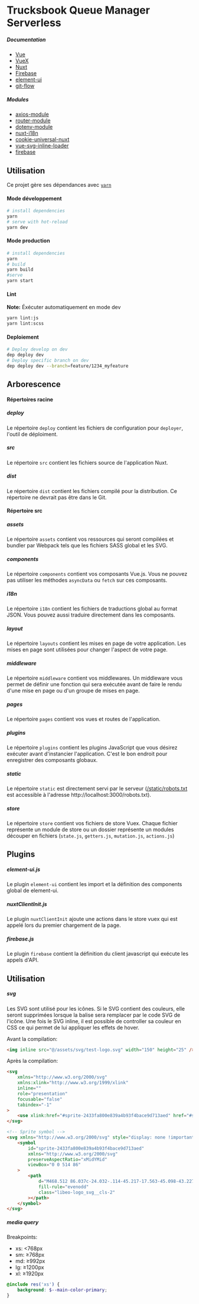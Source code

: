 # Trucksbook Queue Manager Serverless

##### Documentation

- [Vue](https://vuejs.org/)
- [VueX](https://vuex.vuejs.org/)
- [Nuxt](https://nuxtjs.org/)
- [Firebase](https://console.firebase.google.com/)
- [element-ui](https://element.eleme.io/#/en-US/component/)
- [git-flow](https://github.com/petervanderdoes/gitflow-avh)

##### Modules

- [axios-module](https://axios.nuxtjs.org/)
- [router-module](https://github.com/nuxt-community/router-module)
- [dotenv-module](https://github.com/nuxt-community/dotenv-module)
- [nuxt-i18n](https://github.com/nuxt-community/nuxt-i18n)
- [cookie-universal-nuxt](https://github.com/microcipcip/cookie-universal/tree/master/packages/cookie-universal-nuxt#readme)
- [vue-svg-inline-loader](https://github.com/oliverfindl/vue-svg-inline-loader#readme)
- [firebase](https://console.firebase.google.com/)

## Utilisation

Ce projet gère ses dépendances avec [`yarn`](https://yarnpkg.com/)

#### Mode développement

```sh
# install dependencies
yarn
# serve with hot-reload
yarn dev
```

#### Mode production

```sh
# install dependencies
yarn
# build
yarn build
#serve
yarn start
```

#### Lint

**Note:** Éxécuter automatiquement en mode dev

```sh
yarn lint:js
yarn lint:scss
```

#### Deploiement

```sh
# Deploy develop on dev
dep deploy dev
# Deploy specific branch on dev
dep deploy dev --branch=feature/1234_myfeature
```


## Arborescence

#### Répertoires racine

##### deploy

Le répertoire `deploy` contient les fichiers de configuration pour `deployer`, l'outil de déploiment.

##### src

Le répertoire `src` contient les fichiers source de l'application Nuxt.

##### dist

Le répertoire `dist` contient les fichiers compilé pour la distribution. Ce répertoire ne devrait pas être dans le Git.

#### Répertoire src

##### assets

Le répertoire `assets` contient vos ressources qui seront compilées et bundler par Webpack tels que les fichiers SASS global et les SVG.

##### components

Le répertoire `components` contient vos composants Vue.js. Vous ne pouvez pas utiliser les méthodes `asyncData` ou `fetch` sur ces composants.

##### i18n

Le répertoire `i18n` contient les fichiers de traductions global au format JSON. Vous pouvez aussi traduire directement dans les composants.

##### layout

Le répertoire `layouts` contient les mises en page de votre application. Les mises en page sont utilisées pour changer l'aspect de votre page.

##### middleware

Le répertoire `middleware` contient vos middlewares. Un middleware vous permet de définir une fonction qui sera exécutée avant de faire le rendu d'une mise en page ou d'un groupe de mises en page.

##### pages

Le répertoire `pages` contient vos vues et routes de l'application.

##### plugins

Le répertoire `plugins` contient les plugins JavaScript que vous désirez exécuter avant d'instancier l'application. C'est le bon endroit pour enregistrer des composants globaux.

##### static

Le répertoire `static` est directement servi par le serveur ([/static/robots.txt]() est accessible à l'adresse http://localhost:3000/robots.txt).

##### store

Le répertoire `store` contient vos fichiers de store Vuex. Chaque fichier représente un module de store ou un dossier représente un modules découper en fichiers (`state.js`, `getters.js`, `mutation.js`, `actions.js`)

## Plugins

##### element-ui.js

Le plugin `element-ui` contient les import et la définition des components global de element-ui.

##### nuxtClientInit.js

Le plugin `nuxtClientInit` ajoute une actions dans le store vuex qui est appelé lors du premier chargement de la page.

##### firebase.js

Le plugin `firebase` contient la définition du client javascript qui exécute les appels d'API.

## Utilisation

##### svg

Les SVG sont utilisé pour les icônes. Si le SVG contient des couleurs, elle seront supprimées lorsque la balise sera remplacer par le code SVG de l'icône. Une fois le SVG inline, il est possible de controller sa couleur en CSS ce qui permet de lui appliquer les effets de hover.

Avant la compilation:
```html
<img inline src="@/assets/svg/test-logo.svg" width="150" height="25" />
```

Après la compilation:
```html
<svg
    xmlns="http://www.w3.org/2000/svg"
    xmlns:xlink="http://www.w3.org/1999/xlink"
    inline=""
    role="presentation"
    focusable="false"
    tabindex="-1"
>
    <use xlink:href="#sprite-2433fa800e839a4b93f4bace9d713aed" href="#sprite-2433fa800e839a4b93f4bace9d713aed"></use>
</svg>

<!-- Sprite symbol -->
<svg xmlns="http://www.w3.org/2000/svg" style="display: none !important;">
    <symbol
        id="sprite-2433fa800e839a4b93f4bace9d713aed"
        xmlns="http://www.w3.org/2000/svg"
        preserveAspectRatio="xMidYMid"
        viewBox="0 0 514 86"
    >
        <path
            d="M468.512 86.037c-24.032-.114-45.217-17.563-45.098-43.227.122-25.659 21.47-42.911 45.502-42.802 24.036.113 45.212 17.563 45.094 43.223-.122 25.659-21.462 42.915-45.498 42.806zm.306-65.088c-12.332-.057-23.29 8.799-23.351 21.966-.061 13.167 10.811 22.125 23.143 22.181 12.332.057 23.285-8.799 23.351-21.966.061-13.168-10.811-22.125-23.143-22.181zM310.588 2.342h77.02v19.223h-77.02V2.342zm59.564 49.247h-38.335v12.799h55.791v19.446h-77.02V32.802h59.564v18.787zM244.596 83.614H188.56V2.284h51.846c14.441 0 24.983 8.824 24.983 22.504 0 5.143-1.877 10.145-5.63 12.796 6.931 4.112 10.974 10.145 10.974 20.439 0 14.266-11.553 25.591-26.137 25.591zm-5.043-61.973h-30.045v10.993h30.776c2.19 0 4.377-2.82 4.377-5.494 0-2.081-1.314-5.499-5.108-5.499zm3.913 29.703H209.48v12.772l34.569.004c3.357 0 5.981-2.384 5.981-6.242 0-3.713-2.77-6.534-6.564-6.534zM118.034 2.285h22.16v81.33h-22.16V2.285zM-.001 2.281h21.234v61.884h54.305v19.446H-.001V2.281z"
            fill-rule="evenodd"
            class="libeo-logo_svg__cls-2"
        ></path>
    </symbol>
</svg>
```


##### media query

Breakpoints:

- xs: <768px
- sm: ≥768px
- md: ≥992px
- lg: ≥1200px
- xl: ≥1920px

```scss
@include res('xs') {
    background: $--main-color-primary;
}
```
